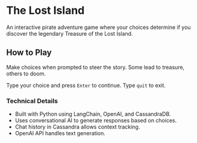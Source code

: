# The Lost Island

An interactive pirate adventure game where your choices determine if you discover the legendary Treasure of the Lost Island.

## How to Play

Make choices when prompted to steer the story. Some lead to treasure, others to doom.

Type your choice and press `Enter` to continue. Type `quit` to exit.

### Technical Details

* Built with Python using LangChain, OpenAI, and CassandraDB.
* Uses conversational AI to generate responses based on choices.
* Chat history in Cassandra allows context tracking.
* OpenAI API handles text generation.
